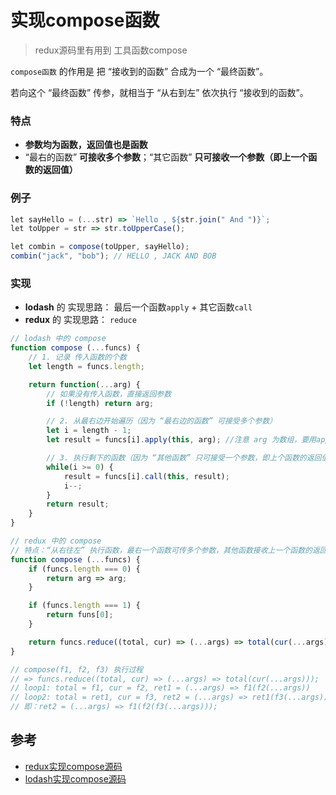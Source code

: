 # 实现compose函数
> redux源码里有用到 工具函数compose

`compose函数` 的作用是 把 “接收到的函数” 合成为一个 “最终函数”。

若向这个 “最终函数” 传参，就相当于 “从右到左” 依次执行 “接收到的函数”。

### 特点
 - **参数均为函数，返回值也是函数**
 - “最右的函数” **可接收多个参数**；“其它函数” **只可接收一个参数（即上一个函数的返回值）**

### 例子
```js
let sayHello = (...str) => `Hello , ${str.join(" And ")}`; 
let toUpper = str => str.toUpperCase(); 

let combin = compose(toUpper, sayHello); 
combin("jack", "bob"); // HELLO , JACK AND BOB
```

### 实现
 - **lodash** 的 实现思路： 最后一个函数`apply` + 其它函数`call`
 - **redux** 的 实现思路： `reduce`
```js
// lodash 中的 compose
function compose (...funcs) {
    // 1. 记录 传入函数的个数
    let length = funcs.length;

    return function(...arg) {
        // 如果没有传入函数，直接返回参数
        if (!length) return arg;

        // 2. 从最右边开始遍历（因为 “最右边的函数” 可接受多个参数）
        let i = length - 1;
        let result = funcs[i].apply(this, arg); //注意 arg 为数组，要用apply

        // 3. 执行剩下的函数（因为 “其他函数” 只可接受一个参数，即上个函数的返回值）
        while(i >= 0) {
            result = funcs[i].call(this, result);
            i--;
        }
        return result;
    }
}
```

```js
// redux 中的 compose
// 特点：“从右往左” 执行函数，最右一个函数可传多个参数，其他函数接收上一个函数的返回值
function compose (...funcs) {
    if (funcs.length === 0) {
        return arg => arg;
    }

    if (funcs.length === 1) {
        return funs[0];
    }

    return funcs.reduce((total, cur) => (...args) => total(cur(...args)));
}

// compose(f1, f2, f3) 执行过程
// => funcs.reduce((total, cur) => (...args) => total(cur(...args)));
// loop1: total = f1, cur = f2, ret1 = (...args) => f1(f2(...args))
// loop2: total = ret1, cur = f3, ret2 = (...args) => ret1(f3(...args))
// 即：ret2 = (...args) => f1(f2(f3(...args)));
```

## 参考
 - [redux实现compose源码](https://github.com/reduxjs/redux/blob/3cf3b0f48c4093aaa094eedb11efa8656e9b0309/src/compose.ts#L46)
 - [lodash实现compose源码](https://github.com/lodash/lodash/blob/86a852fe763935bb64c12589df5391fd7d3bb14d/flow.js#L23)

